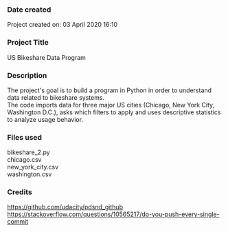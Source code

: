 ### Date created
Project created on: 03 April 2020 16:10

### Project Title
US Bikeshare Data Program

### Description
The project's goal is to build a program in Python in order to understand data related to bikeshare systems.  
The code imports data for three major US cities (Chicago, New York City, Washington D.C.), asks which filters to apply
and uses descriptive statistics to analyze usage behavior.  

### Files used
bikeshare_2.py  
chicago.csv  
new_york_city.csv  
washington.csv  

### Credits
https://github.com/udacity/pdsnd_github  
https://stackoverflow.com/questions/10565217/do-you-push-every-single-commit
